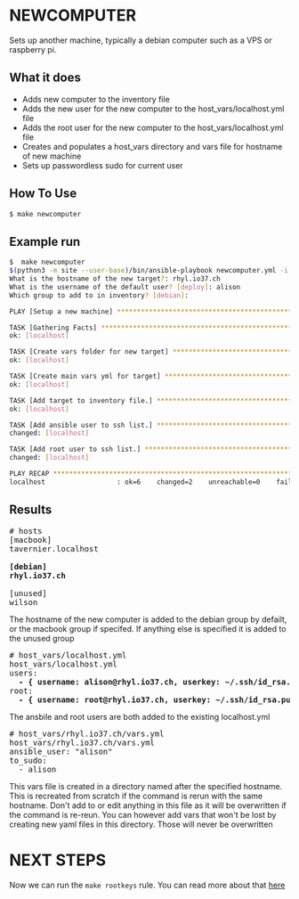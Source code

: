 # NEWCOMPUTER

Sets up another machine, typically a debian computer such as a VPS or raspberry pi.

## What it does

* Adds new computer to the inventory file
* Adds the new user for the new computer to the host_vars/localhost.yml file
* Adds the root user for the new computer to the host_vars/localhost.yml file
* Creates and populates a host_vars directory and vars file for hostname of new machine
* Sets up passwordless sudo for current user

## How To Use

```bash
$ make newcomputer
```

## Example run 

```bash
$  make newcomputer
$(python3 -m site --user-base)/bin/ansible-playbook newcomputer.yml -i hosts
What is the hostname of the new target?: rhyl.io37.ch
What is the username of the default user? [deploy]: alison
Which group to add to in inventory? [debian]:

PLAY [Setup a new machine] **************************************************************************************

TASK [Gathering Facts] ******************************************************************************************
ok: [localhost]

TASK [Create vars folder for new target] ************************************************************************
ok: [localhost]

TASK [Create main vars yml for target] **************************************************************************
ok: [localhost]

TASK [Add target to inventory file.] ****************************************************************************
ok: [localhost]

TASK [Add ansible user to ssh list.] ****************************************************************************
changed: [localhost]

TASK [Add root user to ssh list.] *******************************************************************************
changed: [localhost]

PLAY RECAP ******************************************************************************************************
localhost                  : ok=6    changed=2    unreachable=0    failed=0    skipped=0    rescued=0    ignored=0
```

## Results

<pre>
# hosts
[macbook]
tavernier.localhost

<b>[debian]
rhyl.io37.ch</b>

[unused]
wilson
</pre>

The hostname of the new computer is added to the debian group by defailt, or the macbook group if specifed. If anything else is specified it is added to the unused group

<pre>
# host_vars/localhost.yml
host_vars/localhost.yml
users:
  <b>- { username: alison@rhyl.io37.ch, userkey: ~/.ssh/id_rsa.pub }</b>
root:
  <b>- { username: root@rhyl.io37.ch, userkey: ~/.ssh/id_rsa.pub }</b>
</pre>

The ansbile and root users are both added to the existing localhost.yml

<pre>
# host_vars/rhyl.io37.ch/vars.yml
host_vars/rhyl.io37.ch/vars.yml
ansible_user: "alison"
to_sudo:
  - alison
</pre>

This vars file is created in a directory named after the specified hostname. This is recreated from scratch if the command is rerun with the same hostname. Don't add to or edit anything in this file as it will be overwritten if the command is re-reun. You can however add vars that won't be lost by creating new yaml files in this directory. Those will never be overwritten

# NEXT STEPS

Now we can run the `make rootkeys` rule. You can read more about that [here](ROOTKEYS.md)
